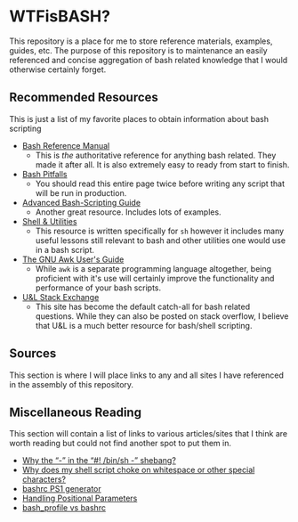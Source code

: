 # WTFisBASH?

This repository is a place for me to store reference materials, examples, guides, etc.  The purpose of this repository
is to maintenance an easily referenced and concise aggregation of bash related knowledge that I would otherwise
certainly forget.

## Recommended Resources

This is just a list of my favorite places to obtain information about bash scripting

* [Bash Reference Manual](https://www.gnu.org/software/bash/manual/bash.html)
  * This is *the* authoritative reference for anything bash related.  They made it after all.  It is also extremely easy
  to ready from start to finish.
* [Bash Pitfalls](http://mywiki.wooledge.org/BashPitfalls)
  * You should read this entire page twice before writing any script that will be run in production.
* [Advanced Bash-Scripting Guide](http://tldp.org/LDP/abs/html/)
  * Another great resource.  Includes lots of examples.
* [Shell & Utilities](http://pubs.opengroup.org/onlinepubs/9699919799.2016edition/utilities/contents.html)
  * This resource is written specifically for `sh` however it includes many useful lessons still relevant to bash and
  other utilities one would use in a bash script.
* [The GNU Awk User's Guide](https://www.gnu.org/software/gawk/manual/gawk.html)
  * While `awk` is a separate programming language altogether, being proficient with it's use will certainly improve
  the functionality and performance of your bash scripts.
* [U&L Stack Exchange](https://unix.stackexchange.com/)
  * This site has become the default catch-all for bash related questions.  While they can also be posted on
  stack overflow, I believe that U&L is a much better resource for bash/shell scripting.

## Sources

This section is where I will place links to any and all sites I have referenced in the assembly of this repository.

## Miscellaneous Reading

This section will contain a list of links to various articles/sites that I think are worth reading but could not find
another spot to put them in.

* [Why the “-” in the “#! /bin/sh -” shebang?](https://unix.stackexchange.com/q/351729/237982)
* [Why does my shell script choke on whitespace or other special characters?](https://unix.stackexchange.com/q/131766/237982)
* [bashrc PS1 generator](http://bashrcgenerator.com/)
* [Handling Positional Parameters](http://wiki.bash-hackers.org/scripting/posparams)
* [bash_profile vs bashrc](http://www.joshstaiger.org/archives/2005/07/bash_profile_vs.html)
